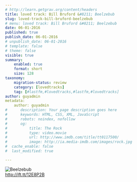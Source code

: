 ```yaml
---
# http://learn.getgrav.org/content/headers
title: loved track: Bill Bruford &#8211; Beelzebub
slug: loved-track-bill-bruford-beelzebub
# menu: loved track: Bill Bruford &#8211; Beelzebub
date: 06-01-2016
published: true
publish_date: 06-01-2016
# unpublish_date: 06-01-2016
# template: false
# theme: false
visible: true
summary:
    enabled: true
    format: short
    size: 128
taxonomy:
    migration-status: review
    category: [lovedtracks]
    tag: [#lastfm,#lovedtracks,#lastfm,#lovedtracks]
author: guyadmin
metadata:
    author: guyadmin
#      description: Your page description goes here
#      keywords: HTML, CSS, XML, JavaScript
#      robots: noindex, nofollow
#      og:
#          title: The Rock
#          type: video.movie
#          url: http://www.imdb.com/title/tt0117500/
#          image: http://ia.media-imdb.com/images/rock.jpg
#  cache_enable: false
#  last_modified: true

---
```


![Beelzebub](http://ift.tt/22KGasT)  
<http://ift.tt/12E8P2B>